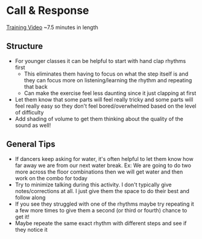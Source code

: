 # Call & Response
[Training Video]() ~7.5 minutes in length
## Structure
* For younger classes it can be helpful to start with hand clap rhythms first
  * This eliminates them having to focus on what the step itself is and they can focus more on listening/learning the rhythm and repeating that back
  * Can make the exercise feel less daunting since it just clapping at first
* Let them know that some parts will feel really tricky and some parts will feel really easy so they don't feel bored/overwhelmed based on the level of difficulty
* Add shading of volume to get them thinking about the quality of the sound as well!
## General Tips
* If dancers keep asking for water, it's often helpful to let them know how far away we are from our next water break. Ex: We are going to do two more across the floor combinations then we will get water and then work on the combo for today
* Try to minimize talking during this activity. I don't typically give notes/corrections at all. I just give them the space to do their best and follow along
* If you see they struggled with one of the rhythms maybe try repeating it a few more times to give them a second (or third or fourth) chance to get it!
* Maybe repeate the same exact rhythm with different steps and see if they notice it
